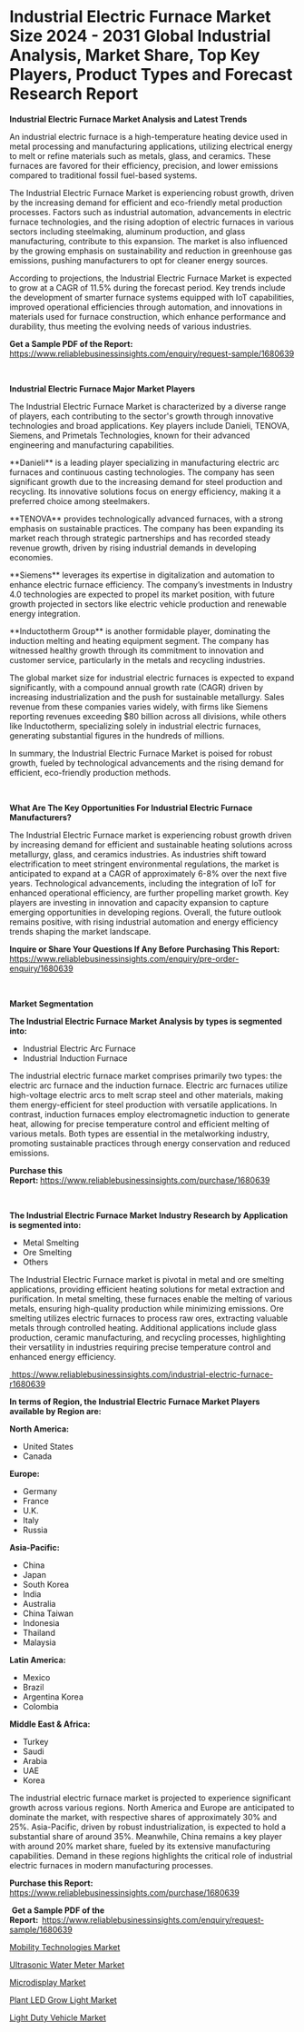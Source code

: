 <p><h1>Industrial Electric Furnace Market Size 2024 - 2031 Global Industrial Analysis, Market Share, Top Key Players, Product Types and Forecast Research Report</h1></p><p><strong>Industrial Electric Furnace Market Analysis and Latest Trends</strong></p>
<p><p>An industrial electric furnace is a high-temperature heating device used in metal processing and manufacturing applications, utilizing electrical energy to melt or refine materials such as metals, glass, and ceramics. These furnaces are favored for their efficiency, precision, and lower emissions compared to traditional fossil fuel-based systems.</p><p>The Industrial Electric Furnace Market is experiencing robust growth, driven by the increasing demand for efficient and eco-friendly metal production processes. Factors such as industrial automation, advancements in electric furnace technologies, and the rising adoption of electric furnaces in various sectors including steelmaking, aluminum production, and glass manufacturing, contribute to this expansion. The market is also influenced by the growing emphasis on sustainability and reduction in greenhouse gas emissions, pushing manufacturers to opt for cleaner energy sources.</p><p>According to projections, the Industrial Electric Furnace Market is expected to grow at a CAGR of 11.5% during the forecast period. Key trends include the development of smarter furnace systems equipped with IoT capabilities, improved operational efficiencies through automation, and innovations in materials used for furnace construction, which enhance performance and durability, thus meeting the evolving needs of various industries.</p></p>
<p><strong>Get a Sample PDF of the Report:&nbsp;</strong> <a href="https://www.reliablebusinessinsights.com/enquiry/request-sample/1680639?utm_campaign=1109&utm_medium=2&utm_source=Github&utm_content=ia&utm_term=16122024&utm_id=industrial-electric-furnace">https://www.reliablebusinessinsights.com/enquiry/request-sample/1680639</a></p>
<p>&nbsp;</p>
<p><strong>Industrial Electric Furnace Major Market Players</strong></p>
<p><p>The Industrial Electric Furnace Market is characterized by a diverse range of players, each contributing to the sector's growth through innovative technologies and broad applications. Key players include Danieli, TENOVA, Siemens, and Primetals Technologies, known for their advanced engineering and manufacturing capabilities.</p><p>**Danieli** is a leading player specializing in manufacturing electric arc furnaces and continuous casting technologies. The company has seen significant growth due to the increasing demand for steel production and recycling. Its innovative solutions focus on energy efficiency, making it a preferred choice among steelmakers.</p><p>**TENOVA** provides technologically advanced furnaces, with a strong emphasis on sustainable practices. The company has been expanding its market reach through strategic partnerships and has recorded steady revenue growth, driven by rising industrial demands in developing economies.</p><p>**Siemens** leverages its expertise in digitalization and automation to enhance electric furnace efficiency. The company’s investments in Industry 4.0 technologies are expected to propel its market position, with future growth projected in sectors like electric vehicle production and renewable energy integration.</p><p>**Inductotherm Group** is another formidable player, dominating the induction melting and heating equipment segment. The company has witnessed healthy growth through its commitment to innovation and customer service, particularly in the metals and recycling industries.</p><p>The global market size for industrial electric furnaces is expected to expand significantly, with a compound annual growth rate (CAGR) driven by increasing industrialization and the push for sustainable metallurgy. Sales revenue from these companies varies widely, with firms like Siemens reporting revenues exceeding $80 billion across all divisions, while others like Inductotherm, specializing solely in industrial electric furnaces, generating substantial figures in the hundreds of millions. </p><p>In summary, the Industrial Electric Furnace Market is poised for robust growth, fueled by technological advancements and the rising demand for efficient, eco-friendly production methods.</p></p>
<p>&nbsp;</p>
<p><strong>What Are The Key Opportunities For Industrial Electric Furnace Manufacturers?</strong></p>
<p><p>The Industrial Electric Furnace market is experiencing robust growth driven by increasing demand for efficient and sustainable heating solutions across metallurgy, glass, and ceramics industries. As industries shift toward electrification to meet stringent environmental regulations, the market is anticipated to expand at a CAGR of approximately 6-8% over the next five years. Technological advancements, including the integration of IoT for enhanced operational efficiency, are further propelling market growth. Key players are investing in innovation and capacity expansion to capture emerging opportunities in developing regions. Overall, the future outlook remains positive, with rising industrial automation and energy efficiency trends shaping the market landscape.</p></p>
<p><strong>Inquire or Share Your Questions If Any Before Purchasing This Report:</strong> <a href="https://www.reliablebusinessinsights.com/enquiry/pre-order-enquiry/1680639?utm_campaign=1109&utm_medium=2&utm_source=Github&utm_content=ia&utm_term=16122024&utm_id=industrial-electric-furnace">https://www.reliablebusinessinsights.com/enquiry/pre-order-enquiry/1680639</a></p>
<p>&nbsp;</p>
<p><strong>Market Segmentation</strong></p>
<p><strong>The Industrial Electric Furnace Market Analysis by types is segmented into:</strong></p>
<p><ul><li>Industrial Electric Arc Furnace</li><li>Industrial Induction Furnace</li></ul></p>
<p><p>The industrial electric furnace market comprises primarily two types: the electric arc furnace and the induction furnace. Electric arc furnaces utilize high-voltage electric arcs to melt scrap steel and other materials, making them energy-efficient for steel production with versatile applications. In contrast, induction furnaces employ electromagnetic induction to generate heat, allowing for precise temperature control and efficient melting of various metals. Both types are essential in the metalworking industry, promoting sustainable practices through energy conservation and reduced emissions.</p></p>
<p><strong>Purchase this Report:&nbsp;</strong><a href="https://www.reliablebusinessinsights.com/purchase/1680639?utm_campaign=1109&utm_medium=2&utm_source=Github&utm_content=ia&utm_term=16122024&utm_id=industrial-electric-furnace">https://www.reliablebusinessinsights.com/purchase/1680639</a></p>
<p>&nbsp;</p>
<p><strong>The Industrial Electric Furnace Market Industry Research by Application is segmented into:</strong></p>
<p><ul><li>Metal Smelting</li><li>Ore Smelting</li><li>Others</li></ul></p>
<p><p>The Industrial Electric Furnace market is pivotal in metal and ore smelting applications, providing efficient heating solutions for metal extraction and purification. In metal smelting, these furnaces enable the melting of various metals, ensuring high-quality production while minimizing emissions. Ore smelting utilizes electric furnaces to process raw ores, extracting valuable metals through controlled heating. Additional applications include glass production, ceramic manufacturing, and recycling processes, highlighting their versatility in industries requiring precise temperature control and enhanced energy efficiency.</p></p>
<p><a href="https://www.reliablebusinessinsights.com/industrial-electric-furnace-r1680639?utm_campaign=1109&utm_medium=2&utm_source=Github&utm_content=ia&utm_term=16122024&utm_id=industrial-electric-furnace">&nbsp;https://www.reliablebusinessinsights.com/industrial-electric-furnace-r1680639</a></p>
<p><strong>In terms of Region, the Industrial Electric Furnace Market Players available by Region are:</strong></p>
<p>
    <p> <strong> North America: </strong>
        <ul>
            <li>United States</li>
            <li>Canada</li>
        </ul>
        </p> 
    <p> <strong> Europe: </strong>
        <ul>
            <li>Germany</li>
            <li>France</li>
            <li>U.K.</li>
            <li>Italy</li>
            <li>Russia</li>
        </ul>
        </p> 
    <p> <strong> Asia-Pacific: </strong>
        <ul>
            <li>China</li>
            <li>Japan</li>
            <li>South Korea</li>
            <li>India</li>
            <li>Australia</li>
            <li>China Taiwan</li>
            <li>Indonesia</li>
            <li>Thailand</li>
            <li>Malaysia</li>
        </ul>
        </p> 
    <p> <strong> Latin America: </strong>
        <ul>
            <li>Mexico</li>
            <li>Brazil</li>
            <li>Argentina Korea</li>
            <li>Colombia</li>
        </ul>
        </p> 
    <p> <strong> Middle East & Africa: </strong>
        <ul>
            <li>Turkey</li>
            <li>Saudi</li>
            <li>Arabia</li>
            <li>UAE</li>
            <li>Korea</li>
        </ul>
    </p>
    </p>
<p><p>The industrial electric furnace market is projected to experience significant growth across various regions. North America and Europe are anticipated to dominate the market, with respective shares of approximately 30% and 25%. Asia-Pacific, driven by robust industrialization, is expected to hold a substantial share of around 35%. Meanwhile, China remains a key player with around 20% market share, fueled by its extensive manufacturing capabilities. Demand in these regions highlights the critical role of industrial electric furnaces in modern manufacturing processes.</p></p>
<p><strong>Purchase this Report: </strong><a href="https://www.reliablebusinessinsights.com/purchase/1680639?utm_campaign=1109&utm_medium=2&utm_source=Github&utm_content=ia&utm_term=16122024&utm_id=industrial-electric-furnace">https://www.reliablebusinessinsights.com/purchase/1680639</a></p>
<p>&nbsp;<strong>Get a Sample PDF of the Report:&nbsp;&nbsp;</strong><a href="https://www.reliablebusinessinsights.com/enquiry/request-sample/1680639?utm_campaign=1109&utm_medium=2&utm_source=Github&utm_content=ia&utm_term=16122024&utm_id=industrial-electric-furnace">https://www.reliablebusinessinsights.com/enquiry/request-sample/1680639</a></p>
<p><strong></strong></p>
<p><p><a href="https://www.linkedin.com/pulse/mobility-technologies-industry-research-report-global-analysis-u5iff?utm_campaign=1109&utm_medium=2&utm_source=Github&utm_content=ia&utm_term=16122024&utm_id=industrial-electric-furnace">Mobility Technologies Market</a></p><p><a href="https://github.com/mcfred89/Market-Research-Report-List-1/blob/main/ultrasonic-water-meter-market.md?utm_campaign=1109&utm_medium=2&utm_source=Github&utm_content=ia&utm_term=16122024&utm_id=industrial-electric-furnace">Ultrasonic Water Meter Market</a></p><p><a href="https://www.linkedin.com/pulse/navigating-global-microdisplay-market-landscape-trends-forecasts-hcvmf?utm_campaign=1109&utm_medium=2&utm_source=Github&utm_content=ia&utm_term=16122024&utm_id=industrial-electric-furnace">Microdisplay Market</a></p><p><a href="https://www.linkedin.com/pulse/whats-driving-plant-led-grow-light-market-cagr-113-expected-dcmtf?utm_campaign=1109&utm_medium=2&utm_source=Github&utm_content=ia&utm_term=16122024&utm_id=industrial-electric-furnace">Plant LED Grow Light Market</a></p><p><a href="https://www.linkedin.com/pulse/market-insights-light-duty-vehicle-sector-2024-2031-expected-qrjae?utm_campaign=1109&utm_medium=2&utm_source=Github&utm_content=ia&utm_term=16122024&utm_id=industrial-electric-furnace">Light Duty Vehicle Market</a></p></p>